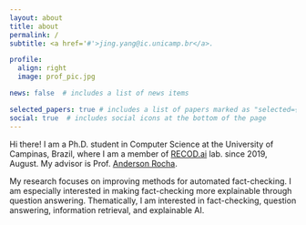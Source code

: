 ```yaml
---
layout: about
title: about
permalink: /
subtitle: <a href='#'>jing.yang@ic.unicamp.br</a>.

profile:
  align: right
  image: prof_pic.jpg

news: false  # includes a list of news items

selected_papers: true # includes a list of papers marked as "selected={true}"
social: true  # includes social icons at the bottom of the page
---
```


Hi there! I am a Ph.D. student in Computer Science at the University of Campinas, Brazil, where I am a member of [RECOD.ai](http://recod.ai/) lab. since 2019, August. My advisor is Prof. [Anderson Rocha](https://www.ic.unicamp.br/~rocha/). 

My research focuses on improving methods for automated fact-checking. I am especially interested in making fact-checking more explainable through question answering. Thematically, I am interested in fact-checking, question answering, information retrieval, and explainable AI.
